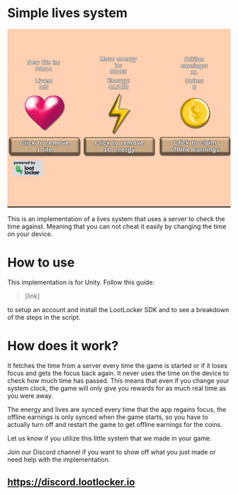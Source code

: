 # Simple lives system
![](https://github.com/LootLocker/unity-lives-system/blob/main/livesGif.gif)

This is an implementation of a lives system that uses a server to check the time against. Meaning that you can not cheat it easily by changing the time on your device.

# How to use
This implementation is for Unity. Follow this guide:
> [link] 

to setup an account and install the LootLocker SDK and to see a breakdown of the steps in the script.

# How does it work?
It fetches the time from a server every time the game is started or if it loses focus and gets the focus back again. It never uses the time on the device to check how much time has passed. This means that even if you change your system clock, the game will only give you rewards for as much real time as you were away.

The energy and lives are synced every time that the app regains focus, the offline earnings is only synced when the game starts, so you have to actually turn off and restart the game to get offline earnings for the coins. 

Let us know if you utilize this little system that we made in your game.

Join our Discord channel if you want to show off what you just made or need help with the implementation.
## https://discord.lootlocker.io
